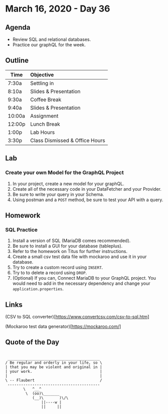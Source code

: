 # March 16, 2020 - Day 36


## Agenda

- Review SQL and relational databases.
- Practice our graphQL for the week. 

## Outline

| Time   | Objective                        |
| -------|:---------------------------------|
| 7:30a  | Settling in                      |
| 8:10a  | Slides & Presentation            |
| 9:30a  | Coffee Break                     |
| 9:40a  | Slides & Presentation            |
| 10:00a | Assignment                       |
| 12:00p | Lunch Break                      |
| 1:00p  | Lab Hours                        |
| 3:30p  | Class Dismissed & Office Hours   |

## Lab

### Create your own Model for the GraphQL Project

1. In your project, create a new model for your graphQL. 
2. Create all of the necessary code in your DataFetcher and your Provider. 
3. Be sure to write your query in your Schema. 
4. Using postman and a `POST` method, be sure to test your API with a query.

## Homework

### SQL Practice

1. Install a version of SQL (MariaDB comes recommended).
2. Be sure to install a GUI for your database (tableplus).
3. Refer to the homework on Titus for further instructions. 
4. Create a small csv test data file with mockaroo and use it in your database. 
5. Try to create a custom record using `INSERT`.
6. Try to to delete a record using `DROP`. 
7. (Optional) If you can, Connect MariaDB to your GraphQL project. You would need to add in the necessary dependency and change your `application.properties`. 

## Links

(CSV to SQL converter)[https://www.convertcsv.com/csv-to-sql.htm]

(Mockaroo test data generator)[https://mockaroo.com/]


## Quote of the Day 
```

 _________________________________________
/ Be regular and orderly in your life, so \
| that you may be violent and original in |
| your work.                              |
|                                         |
\ -- Flaubert                             /
 -----------------------------------------
        \   ^__^
         \  (oo)\_______
            (__)\       )\/\
                ||----w |
                ||     ||

```